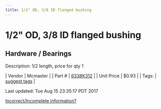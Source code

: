 ```yaml
---
title: 1/2" OD, 3/8 ID flanged bushing
---
```


# 1/2" OD, 3/8 ID flanged bushing
## Hardware / Bearings
Description: 	1/2 length, price for qty 1 

| Vendor | Mcmaster | 
| Part # | [6338K312](https://www.mcmaster.com/#6338K312) | 
| Unit Price | $0.93 | 
| Tags: | [suggest tags](https://docs.google.com/forms/d/e/1FAIpQLSeWyY8v3RgOty-MyWmh9U0iivNYN_molChYyS-0U-o-kOAv_g/viewform) | 

Last updated: Tue Aug 15 23:35:17 PDT 2017

 [Incorrect/Incomplete information?](https://docs.google.com/forms/d/e/1FAIpQLSeWyY8v3RgOty-MyWmh9U0iivNYN_molChYyS-0U-o-kOAv_g/viewform)